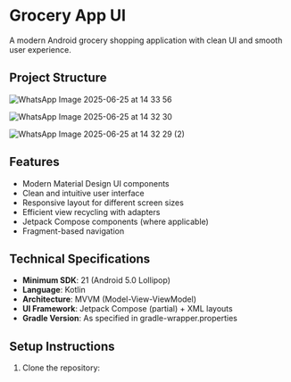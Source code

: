 # Grocery App UI

A modern Android grocery shopping application with clean UI and smooth user experience.

## Project Structure

![WhatsApp Image 2025-06-25 at 14 33 56](https://github.com/user-attachments/assets/fa72eb73-6191-48de-ad14-36f82bb48a6d)

![WhatsApp Image 2025-06-25 at 14 32 30](https://github.com/user-attachments/assets/a44edb96-1a3c-4413-8edb-83b482855473)

![WhatsApp Image 2025-06-25 at 14 32 29 (2)](https://github.com/user-attachments/assets/2dcc631d-9120-4d18-9103-9fc534ed50a1)

## Features

- Modern Material Design UI components
- Clean and intuitive user interface
- Responsive layout for different screen sizes
- Efficient view recycling with adapters
- Jetpack Compose components (where applicable)
- Fragment-based navigation

## Technical Specifications

- **Minimum SDK**: 21 (Android 5.0 Lollipop)
- **Language**: Kotlin
- **Architecture**: MVVM (Model-View-ViewModel)
- **UI Framework**: Jetpack Compose (partial) + XML layouts
- **Gradle Version**: As specified in gradle-wrapper.properties

## Setup Instructions

1. Clone the repository:
   
